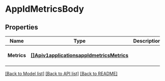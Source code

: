 # AppIdMetricsBody

## Properties
Name | Type | Description | Notes
------------ | ------------- | ------------- | -------------
**Metrics** | [**[]Apiv1applicationsappIdmetricsMetrics**](apiv1applicationsapp_idmetrics_metrics.md) |  | [optional] [default to null]

[[Back to Model list]](../README.md#documentation-for-models) [[Back to API list]](../README.md#documentation-for-api-endpoints) [[Back to README]](../README.md)

